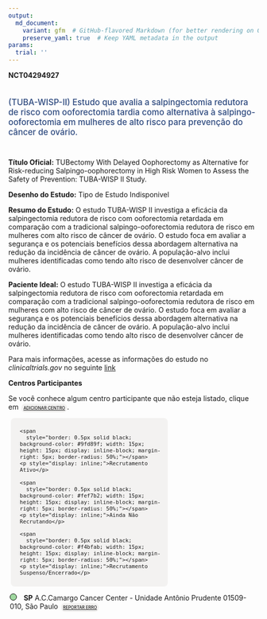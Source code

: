 ```yaml
---
output: 
  md_document:
    variant: gfm  # GitHub-flavored Markdown (for better rendering on GitHub)
    preserve_yaml: true  # Keep YAML metadata in the output
params:
  trial: ''
---
```


**NCT04294927**

<div style="padding: 5px 5px 5px 0px; font-size: 1.20em; font-weight: 500; color: #2E4A7F; text-align: left; margin-bottom: 20px">

(TUBA-WISP-II) Estudo que avalia a salpingectomia redutora de risco com
ooforectomia tardia como alternativa à salpingo-ooforectomia em mulheres
de alto risco para prevenção do câncer de ovário.

</div>

**Título Oficial:** TUBectomy With Delayed Oophorectomy as Alternative
for Risk-reducing Salpingo-oophorectomy in High Risk Women to Assess the
Safety of Prevention: TUBA-WISP II Study.

**Desenho do Estudo:** Tipo de Estudo Indisponivel

**Resumo do Estudo:** O estudo TUBA-WISP II investiga a eficácia da
salpingectomia redutora de risco com ooforectomia retardada em
comparação com a tradicional salpingo-ooforectomia redutora de risco em
mulheres com alto risco de câncer de ovário. O estudo foca em avaliar a
segurança e os potenciais benefícios dessa abordagem alternativa na
redução da incidência de câncer de ovário. A população-alvo inclui
mulheres identificadas como tendo alto risco de desenvolver câncer de
ovário.

**Paciente Ideal:** O estudo TUBA-WISP II investiga a eficácia da
salpingectomia redutora de risco com ooforectomia retardada em
comparação com a tradicional salpingo-ooforectomia redutora de risco em
mulheres com alto risco de câncer de ovário. O estudo foca em avaliar a
segurança e os potenciais benefícios dessa abordagem alternativa na
redução da incidência de câncer de ovário. A população-alvo inclui
mulheres identificadas como tendo alto risco de desenvolver câncer de
ovário.

Para mais informações, acesse as informações do estudo no
*clinicaltrials.gov* no seguinte
[link](https://clinicaltrials.gov/ct2/show/NCT04294927)

**Centros Participantes**

Se você conhece algum centro participante que não esteja listado, clique
em
<span style="color: #2E4A7F; margin-left: 2px; padding: 4px; background-color: #f3f2f1; border-radius: 8px; font-weight: 500; font-size: 0.6em"><a
href="https://flazar.shinyapps.io/formsapp?study_nct_id=NCT04294927&amp;location_id=N%2FA&amp;location_full_name=N%2FA&amp;form_type=Adicionar%20Centro"
target="_blank">ADICIONAR CENTRO</a></span>.

<div style="margin-bottom: 8px; margin-left: 5px; padding: 8px; max-width: 300px; background-color: #f3f2f1; border-radius: 8px; font-size: 0.9em">

<div style="margin-left: 10px;">

    <span 
      style="border: 0.5px solid black; background-color: #9fd89f; width: 15px; height: 15px; display: inline-block; margin-right: 5px; border-radius: 50%;"></span>
    <p style="display: inline;">Recrutamento Ativo</p>

</div>

<div style="margin-left: 10px;">

    <span 
      style="border: 0.5px solid black; background-color: #fef7b2; width: 15px; height: 15px; display: inline-block; margin-right: 5px; border-radius: 50%;"></span>
    <p style="display: inline;">Ainda Não Recrutando</p>

</div>

<div style="margin-left: 10px;">

    <span 
      style="border: 0.5px solid black; background-color: #f4bfab; width: 15px; height: 15px; display: inline-block; margin-right: 5px; border-radius: 50%;"></span>
    <p style="display: inline;">Recrutamento Suspenso/Encerrado</p>

</div>

</div>

<div style="margin: 3px;">

<span style="border: 0.5px solid black; display: inline-block; width: 12px; height: 12px; border-radius: 50%; margin-right: 10px; padding-bottom: 0px; background-color: #9fd89f;"></span>
**SP** A.C.Camargo Cancer Center - Unidade Antônio Prudente 01509-010,
São Paulo
<span style="color: #2E4A7F; margin-left: 2px; padding: 4px; background-color: #f3f2f1; border-radius: 8px; font-weight: 500; font-size: 0.6em"><a
href="https://flazar.shinyapps.io/formsapp?study_nct_id=NCT04294927&amp;location_id=ACCAMARGOCANCERCENTRESAOPAULOBRAZIL&amp;location_full_name=A.C.Camargo%20Cancer%20Center%20-%20Unidade%20Ant%C3%B4nio%20Prudente%2C%2001509-010%2C%20S%C3%A3o%20Paulo&amp;form_type=Reportar%20Erro"
target="_blank">REPORTAR ERRO</a></span>

</div>
